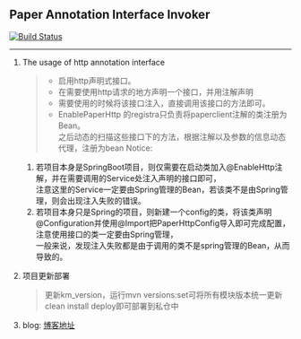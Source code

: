 ## Paper Annotation Interface Invoker

[![Build Status](https://travis-ci.org/apache/dubbo.svg?branch=master)](https://travis-ci.org/apache/dubbo)

***

1. The usage of http annotation interface  

	> - 启用http声明式接口。  
	> - 在需要使用http请求的地方声明一个接口，并用注解声明
	> - 需要使用的时候将该接口注入，直接调用该接口的方法即可。
	> - EnablePaperHttp 的registra只负责将paperclient注解的类注册为Bean。  
	之后动态的扫描这些接口下的方法，根据注解以及参数的信息动态代理，注册为bean
	Notice:
	1. 若项目本身是SpringBoot项目，则仅需要在启动类加入@EnableHttp注解，并在需要调用的Service处注入声明的接口即可，  
	    注意这里的Service一定要由Spring管理的Bean，若该类不是由Spring管理，则会出现注入失败的错误。  
	2. 若项目本身只是Spring的项目，则新建一个config的类，将该类声明@Configuration并使用@Import把PaperHttpConfig导入即可完成配置，注意使用接口的类一定要由Spring管理，  
	    一般来说，发现注入失败都是由于调用的类不是spring管理的Bean，从而导致的。

2. 项目更新部署  
	> 更新km_version，运行mvn versions:set可将所有模块版本统一更新  
	clean install deploy即可部署到私仓中
	
3. blog: [博客地址](http://www.chiprincess.cn/2019/08/01/Paper-Annotation-Interface-Invoker-Design/index/#toc-heading-1)